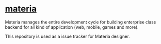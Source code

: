 # [materia](https://getmateria.com)

Materia manages the entire development cycle for building enterprise class backend for all kind of application (web, mobile, games and more).

This repository is used as a issue tracker for Materia designer.
